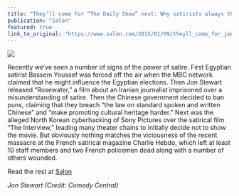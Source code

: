 ```yaml
---
title: "They’ll come for “The Daily Show” next: Why satirists always threaten fundamentalists"
publication: "Salon"
featured: true
link_to_original: "https://www.salon.com/2015/01/09/theyll_come_for_jon_stewart_next_why_satirists_always_threaten_fundamentalists/"
---
```

![](/assets/img/john-stewart.jpg)

Recently we’ve seen a number of signs of the power of satire.  First Egyptian satirist Bassem Youssef was forced off the air when the MBC network claimed that he might influence the Egyptian elections. Then Jon Stewart released “Rosewater,” a film about an Iranian journalist imprisoned over a misunderstanding of satire. Then the Chinese government decided to ban puns, claiming that they breach “the law on standard spoken and written Chinese” and “make promoting cultural heritage harder.” Next was the alleged North Korean cyberhacking of Sony Pictures over the satirical film “The Interview,” leading many theater chains to initially decide not to show the movie.  But obviously nothing matches the viciousness of the recent massacre at the French satirical magazine Charlie Hebdo, which left at least 10 staff members and two French policemen dead along with a number of others wounded.

Read the rest at [Salon](https://www.salon.com/2015/01/09/theyll_come_for_jon_stewart_next_why_satirists_always_threaten_fundamentalists/)

_Jon Stewart (Credit: Comedy Central)_

